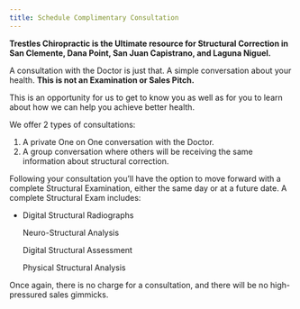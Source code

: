 ```yaml
---
title: Schedule Complimentary Consultation
---
```

**Trestles Chiropractic is the Ultimate resource for Structural Correction in San Clemente, Dana Point, San Juan Capistrano, and Laguna Niguel.**

A consultation with the Doctor is just that. A simple conversation about your health. **This is not an Examination or Sales Pitch.**

This is an opportunity for us to get to know you as well as for you to learn about how we can help you achieve better health.

We offer 2 types of consultations:

1. A private One on One conversation with the Doctor. 
2. A group conversation where others will be receiving the same information about structural correction.

Following your consultation you’ll have the option to move forward with a complete Structural Examination, either the same day or at a future date. A complete Structural Exam includes:

* Digital Structural Radiographs

  Neuro-Structural Analysis 

  Digital Structural Assessment

  Physical Structural Analysis

Once again, there is no charge for a consultation, and there will be no high-pressured sales gimmicks.